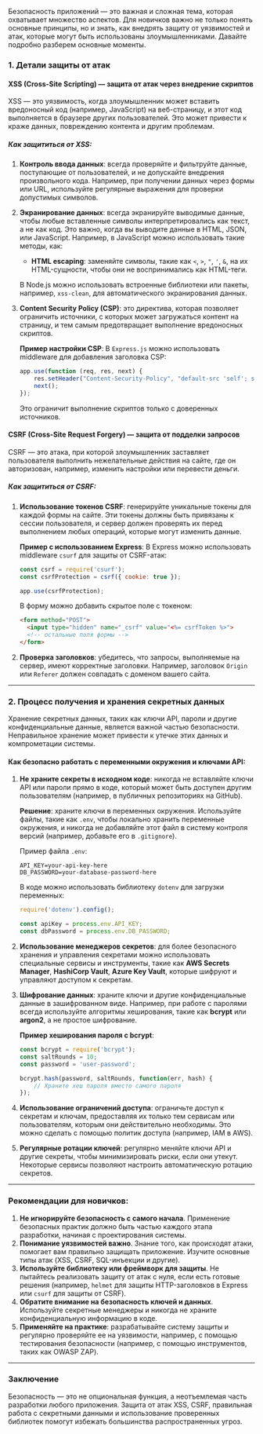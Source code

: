 Безопасность приложений — это важная и сложная тема, которая охватывает множество аспектов. Для новичков важно не только понять основные принципы, но и знать, как внедрять защиту от уязвимостей и атак, которые могут быть использованы злоумышленниками. Давайте подробно разберем основные моменты.

### 1. **Детали защиты от атак**
   
#### **XSS (Cross-Site Scripting)** — защита от атак через внедрение скриптов
XSS — это уязвимость, когда злоумышленник может вставить вредоносный код (например, JavaScript) на веб-страницу, и этот код выполняется в браузере других пользователей. Это может привести к краже данных, повреждению контента и другим проблемам.

##### **Как защититься от XSS:**
1. **Контроль ввода данных**: всегда проверяйте и фильтруйте данные, поступающие от пользователей, и не допускайте внедрения произвольного кода. Например, при получении данных через формы или URL, используйте регулярные выражения для проверки допустимых символов.
   
2. **Экранирование данных**: всегда экранируйте выводимые данные, чтобы любые вставленные символы интерпретировались как текст, а не как код. Это важно, когда вы выводите данные в HTML, JSON, или JavaScript. Например, в JavaScript можно использовать такие методы, как:
   - **HTML escaping**: заменяйте символы, такие как `<`, `>`, `"`, `'`, `&`, на их HTML-сущности, чтобы они не воспринимались как HTML-теги.
   
   В Node.js можно использовать встроенные библиотеки или пакеты, например, `xss-clean`, для автоматического экранирования данных.

3. **Content Security Policy (CSP)**: это директива, которая позволяет ограничить источники, с которых может загружаться контент на страницу, и тем самым предотвращает выполнение вредоносных скриптов.

   **Пример настройки CSP**:
   В `Express.js` можно использовать middleware для добавления заголовка CSP:
   ```javascript
   app.use(function (req, res, next) {
       res.setHeader("Content-Security-Policy", "default-src 'self'; script-src 'self' https://trusted-source.com;");
       next();
   });
   ```
   Это ограничит выполнение скриптов только с доверенных источников.

#### **CSRF (Cross-Site Request Forgery)** — защита от подделки запросов
CSRF — это атака, при которой злоумышленник заставляет пользователя выполнить нежелательные действия на сайте, где он авторизован, например, изменить настройки или перевести деньги.

##### **Как защититься от CSRF:**
1. **Использование токенов CSRF**: генерируйте уникальные токены для каждой формы на сайте. Эти токены должны быть привязаны к сессии пользователя, и сервер должен проверять их перед выполнением любых операций, которые могут изменить данные.
   
   **Пример с использованием Express**:
   В Express можно использовать middleware `csurf` для защиты от CSRF-атак:
   ```javascript
   const csrf = require('csurf');
   const csrfProtection = csrf({ cookie: true });

   app.use(csrfProtection);
   ```
   В форму можно добавить скрытое поле с токеном:
   ```html
   <form method="POST">
     <input type="hidden" name="_csrf" value="<%= csrfToken %>">
     <!-- остальные поля формы -->
   </form>
   ```

2. **Проверка заголовков**: убедитесь, что запросы, выполняемые на сервер, имеют корректные заголовки. Например, заголовок `Origin` или `Referer` должен совпадать с доменом вашего сайта.

---

### 2. **Процесс получения и хранения секретных данных**

Хранение секретных данных, таких как ключи API, пароли и другие конфиденциальные данные, является важной частью безопасности. Неправильное хранение может привести к утечке этих данных и компрометации системы.

#### **Как безопасно работать с переменными окружения и ключами API:**

1. **Не храните секреты в исходном коде**: никогда не вставляйте ключи API или пароли прямо в коде, который может быть доступен другим пользователям (например, в публичных репозиториях на GitHub).

   **Решение**: храните ключи в переменных окружения. Используйте файлы, такие как `.env`, чтобы локально хранить переменные окружения, и никогда не добавляйте этот файл в систему контроля версий (например, добавьте его в `.gitignore`).
   
   Пример файла `.env`:
   ```
   API_KEY=your-api-key-here
   DB_PASSWORD=your-database-password-here
   ```

   В коде можно использовать библиотеку `dotenv` для загрузки переменных:
   ```javascript
   require('dotenv').config();
   
   const apiKey = process.env.API_KEY;
   const dbPassword = process.env.DB_PASSWORD;
   ```

2. **Использование менеджеров секретов**: для более безопасного хранения и управления секретами можно использовать специальные сервисы и инструменты, такие как **AWS Secrets Manager**, **HashiCorp Vault**, **Azure Key Vault**, которые шифруют и управляют доступом к секретам.

3. **Шифрование данных**: храните ключи и другие конфиденциальные данные в зашифрованном виде. Например, при работе с паролями всегда используйте алгоритмы хеширования, такие как **bcrypt** или **argon2**, а не простое шифрование.
   
   **Пример хеширования пароля с bcrypt**:
   ```javascript
   const bcrypt = require('bcrypt');
   const saltRounds = 10;
   const password = 'user-password';
   
   bcrypt.hash(password, saltRounds, function(err, hash) {
       // Храните хеш пароля вместо самого пароля
   });
   ```

4. **Использование ограничений доступа**: ограничьте доступ к секретам и ключам, предоставляя их только тем сервисам или пользователям, которым они действительно необходимы. Это можно сделать с помощью политик доступа (например, IAM в AWS).

5. **Регулярные ротации ключей**: регулярно меняйте ключи API и другие секреты, чтобы минимизировать риски, если они утекут. Некоторые сервисы позволяют настроить автоматическую ротацию секретов.

---

### Рекомендации для новичков:

1. **Не игнорируйте безопасность с самого начала**. Применение безопасных практик должно быть частью каждого этапа разработки, начиная с проектирования системы.
2. **Понимание уязвимостей важно**. Знание того, как происходят атаки, помогает вам правильно защищать приложение. Изучите основные типы атак (XSS, CSRF, SQL-инъекции и другие).
3. **Используйте библиотеку или фреймворк для защиты**. Не пытайтесь реализовать защиту от атак с нуля, если есть готовые решения (например, `helmet` для защиты HTTP-заголовков в Express или `csurf` для защиты от CSRF).
4. **Обратите внимание на безопасность ключей и данных**. Используйте секретные менеджеры и никогда не храните конфиденциальную информацию в коде.
5. **Применяйте на практике**: разрабатывайте систему защиты и регулярно проверяйте ее на уязвимости, например, с помощью тестирования безопасности (например, с помощью инструментов, таких как OWASP ZAP).

---

### Заключение

Безопасность — это не опциональная функция, а неотъемлемая часть разработки любого приложения. Защита от атак XSS, CSRF, правильная работа с секретными данными и использование проверенных библиотек помогут избежать большинства распространенных угроз.
